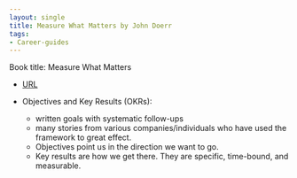 ```yaml
---
layout: single
title: Measure What Matters by John Doerr
tags:
- Career-guides
---
```



Book title: Measure What Matters

- [URL](https://www.amazon.com/Measure-What-Matters-Google-Foundation/dp/0525536221)

- Objectives and Key Results (OKRs): 
  + written goals with systematic follow-ups
  + many stories from various companies/individuals who have used the framework to great effect. 
  +  Objectives point us in the direction we want to go. 
  + Key results are how we get there. They are specific, time-bound, and measurable. 
 